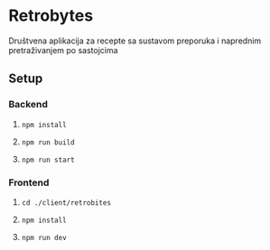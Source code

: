 # Retrobytes

Društvena aplikacija za recepte sa sustavom preporuka i naprednim pretraživanjem po sastojcima

## Setup
### Backend
1.     npm install
2.     npm run build
3.     npm run start

### Frontend
1.     cd ./client/retrobites
2.     npm install
3.     npm run dev

